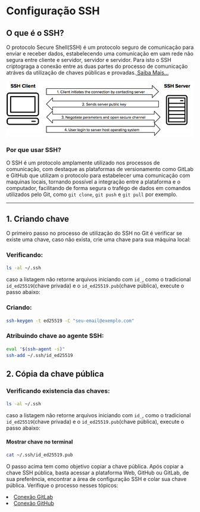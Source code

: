 # Configuração SSH

## O que é o SSH?
O protocolo Secure Shell(SSH) é um protocolo seguro de comunicação para enviar e receber dados, estabelecendo uma comunicação em uam rede não segura entre cliente e servidor, servidor e servidor. Para isto o SSH criptograga a conexão entre as duas partes do processo de comunicação atráves da utilização de chaves públicas e provadas.<a href="[src/README.md](https://www.ssh.com/academy/ssh)"> Saiba Mais...</a>

![SSHProtocolDiagram](./img/SSH_simplified_protocol_diagram-2.png)


### Por que usar SSH?
O SSH é um protocolo amplamente utilizado nos processos de comunicação, com destaque as plataformas de versionamento como GitLab e GitHub que utilizam o protocolo para estabelecer uma comunicação com maquinas locais, tornando possível a integração entre a plataforma e o computador, facilitando de forma segura o trafégo de dados em comandos utilizados pelo Git, como `git clone`, `git push` e `git pull` por exemplo. 


---

## 1. Criando chave
O primeiro passo no processo de utilização do SSH no Git é verificar se existe uma chave, caso não exista, crie uma chave para sua máquina local:

### Verificando:
```bash
ls -al ~/.ssh
```
caso a listagem não retorne arquivos iniciando com `id_`, como o tradicional `id_ed25519`(chave privada) e o `id_ed25519.pub`(chave pública), execute o passo abaixo: 

### Criando:
```bash
ssh-keygen -t ed25519 -C "seu-email@exemplo.com"
```

### Atribuindo chave ao agente SSH:
```bash
eval "$(ssh-agent -s)"
ssh-add ~/.ssh/id_ed25519
```

## 2. Cópia da chave pública

### Verificando existencia das chaves:
```bash
ls -al ~/.ssh
```
caso a listagem não retorne arquivos iniciando com `id_`, como o tradicional `id_ed25519`(chave privada) e o `id_ed25519.pub`(chave pública), execute o passo abaixo:

#### Mostrar chave no terminal
```bash
cat ~/.ssh/id_ed25519.pub
```

O passo acima tem como objetivo copiar a chave pública. Após copiar a chave SSH pública, basta acessar a plataforma Web, GitHub ou GitLab, de sua preferência, encontrar a área de configuração SSH e colar sua chave pública. Verifique o processo nesses tópicos:

<li><a href="docs/03-Conexão GitLab.md"> Conexão GitLab</a></li>
<li><a href="docs/04-Conexão GitHub.md"> Conexão GitHub</a></li>

